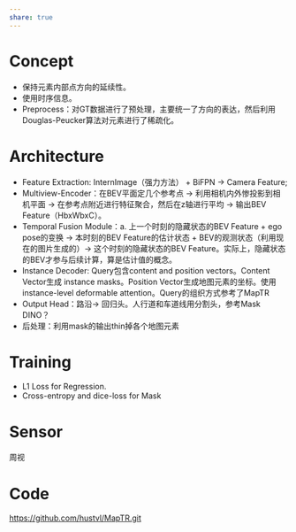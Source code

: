 ```yaml
---
share: true
---
```

# Concept
- 保持元素内部点方向的延续性。
- 使用时序信息。
- Preprocess：对GT数据进行了预处理，主要统一了方向的表达，然后利用Douglas-Peucker算法对元素进行了稀疏化。

# Architecture
- Feature Extraction: InternImage（强力方法） + BiFPN -> Camera Feature;
- Multiview-Encoder：在BEV平面定几个参考点 → 利用相机内外惨投影到相机平面 → 在参考点附近进行特征聚合，然后在z轴进行平均 → 输出BEV Feature（HbxWbxC）。
- Temporal Fusion Module：a. 上一个时刻的隐藏状态的BEV Feature + ego pose的变换 → 本时刻的BEV Feature的估计状态 + BEV的观测状态（利用现在的图片生成的）→ 这个时刻的隐藏状态的BEV Feature。实际上，隐藏状态的BEV才参与后续计算，算是估计值的概念。
- Instance Decoder: Query包含content and position vectors。Content Vector生成 instance masks。Position Vector生成地图元素的坐标。使用 instance-level deformable attention。Query的组织方式参考了MapTR
- Output Head：路沿→ 回归头。人行道和车道线用分割头，参考Mask DINO？
- 后处理：利用mask的输出thin掉各个地图元素

# Training
- L1 Loss for Regression.
- Cross-entropy and dice-loss for Mask

# Sensor
周视

# Code
https://github.com/hustvl/MapTR.git